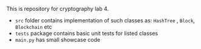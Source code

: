 This is repository for cryptography lab 4. 

 - ```src``` folder contains implementation of such classes as: ```HashTree``` , ```Block```, ```Blockchain``` etc
 - ```tests``` package contains basic unit tests for listed classes
 - ```main.py``` has small showcase code
